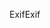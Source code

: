 <span data-ttu-id="35082-101">Exif</span><span class="sxs-lookup"><span data-stu-id="35082-101">Exif</span></span>